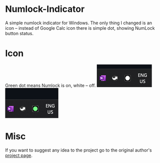 # Numlock-Indicator
A simple numlock indicator for Windows.
The only thing I changed is an icon – instead of Google Calc icon there is simple dot, showing NumLock button status.


# Icon
Green dot means Numlock is on, white – off.
![green](https://raw.githubusercontent.com/Myron472/Numlock-Indicator-Dot-Icon/master/images/off.png)
![white](https://raw.githubusercontent.com/Myron472/Numlock-Indicator-Dot-Icon/master/images/on.png)

# Misc
If you want to suggest any idea to the project go to the original author's [project page](https://github.com/determ1ne/Numlock-Indicator). 
